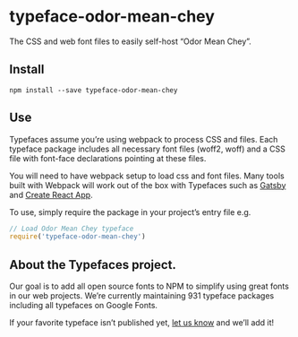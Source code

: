 
# typeface-odor-mean-chey

The CSS and web font files to easily self-host “Odor Mean Chey”.

## Install

`npm install --save typeface-odor-mean-chey`

## Use

Typefaces assume you’re using webpack to process CSS and files. Each typeface
package includes all necessary font files (woff2, woff) and a CSS file with
font-face declarations pointing at these files.

You will need to have webpack setup to load css and font files. Many tools built
with Webpack will work out of the box with Typefaces such as [Gatsby](https://github.com/gatsbyjs/gatsby)
and [Create React App](https://github.com/facebookincubator/create-react-app).

To use, simply require the package in your project’s entry file e.g.

```javascript
// Load Odor Mean Chey typeface
require('typeface-odor-mean-chey')
```

## About the Typefaces project.

Our goal is to add all open source fonts to NPM to simplify using great fonts in
our web projects. We’re currently maintaining 931 typeface packages
including all typefaces on Google Fonts.

If your favorite typeface isn’t published yet, [let us know](https://github.com/KyleAMathews/typefaces)
and we’ll add it!
